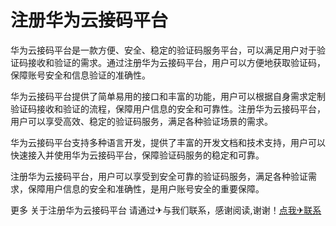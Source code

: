 # 注册华为云接码平台

华为云接码平台是一款方便、安全、稳定的验证码服务平台，可以满足用户对于验证码接收和验证的需求。通过注册华为云接码平台，用户可以方便地获取验证码，保障账号安全和信息验证的准确性。

华为云接码平台提供了简单易用的接口和丰富的功能，用户可以根据自身需求定制验证码接收和验证的流程，保障用户信息的安全和可靠性。注册华为云接码平台，用户可以享受高效、稳定的验证码服务，满足各种验证场景的需求。

华为云接码平台支持多种语言开发，提供了丰富的开发文档和技术支持，用户可以快速接入并使用华为云接码平台，保障验证码服务的稳定和可靠。

注册华为云接码平台，用户可以享受到安全可靠的验证码服务，满足各种验证需求，保障用户信息的安全和准确性，是用户账号安全的重要保障。

更多 关于注册华为云接码平台 请通过✈与我们联系，感谢阅读,谢谢！[点我✈联系](https://d.k02.cc)